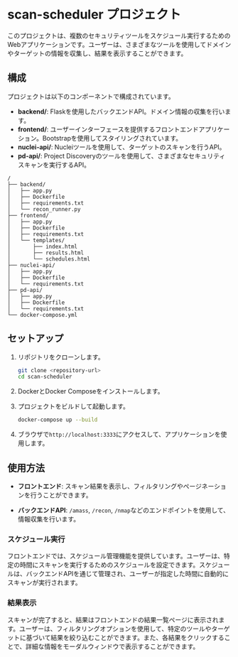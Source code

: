 # scan-scheduler プロジェクト

このプロジェクトは、複数のセキュリティツールをスケジュール実行するためのWebアプリケーションです。ユーザーは、さまざまなツールを使用してドメインやターゲットの情報を収集し、結果を表示することができます。

## 構成

プロジェクトは以下のコンポーネントで構成されています。

- **backend/**: Flaskを使用したバックエンドAPI。ドメイン情報の収集を行います。
- **frontend/**: ユーザーインターフェースを提供するフロントエンドアプリケーション。Bootstrapを使用してスタイリングされています。
- **nuclei-api/**: Nucleiツールを使用して、ターゲットのスキャンを行うAPI。
- **pd-api/**: Project Discoveryのツールを使用して、さまざまなセキュリティスキャンを実行するAPI。

```
/
├── backend/
│   ├── app.py
│   ├── Dockerfile
│   ├── requirements.txt
│   └── recon_runner.py
├── frontend/
│   ├── app.py
│   ├── Dockerfile
│   ├── requirements.txt
│   └── templates/
│       ├── index.html
│       ├── results.html
│       └── schedules.html
├── nuclei-api/
│   ├── app.py
│   ├── Dockerfile
│   └── requirements.txt
├── pd-api/
│   ├── app.py
│   ├── Dockerfile
│   └── requirements.txt
└── docker-compose.yml
```

## セットアップ

1. リポジトリをクローンします。

   ```bash
   git clone <repository-url>
   cd scan-scheduler
   ```

2. DockerとDocker Composeをインストールします。

3. プロジェクトをビルドして起動します。

   ```bash
   docker-compose up --build
   ```

4. ブラウザで`http://localhost:3333`にアクセスして、アプリケーションを使用します。

## 使用方法

- **フロントエンド**: スキャン結果を表示し、フィルタリングやページネーションを行うことができます。

- **バックエンドAPI**: `/amass`, `/recon`, `/nmap`などのエンドポイントを使用して、情報収集を行います。

### スケジュール実行

フロントエンドでは、スケジュール管理機能を提供しています。ユーザーは、特定の時間にスキャンを実行するためのスケジュールを設定できます。スケジュールは、バックエンドAPIを通じて管理され、ユーザーが指定した時間に自動的にスキャンが実行されます。

### 結果表示

スキャンが完了すると、結果はフロントエンドの結果一覧ページに表示されます。ユーザーは、フィルタリングオプションを使用して、特定のツールやターゲットに基づいて結果を絞り込むことができます。また、各結果をクリックすることで、詳細な情報をモーダルウィンドウで表示することができます。
